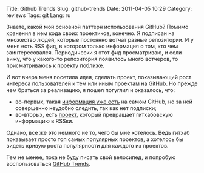 Title: Github Trends
Slug: github-trends
Date: 2011-04-05 10:29
Category: reviews
Tags: git
Lang: ru

Знаете, какой мой основной паттерн использования GitHub? Помимо хранения в нем кода своих проектиков, конечно.
Я подписан на множество людей, которые постоянно вотчат разные репозитории. И у меня есть RSS фид, в котором
только информация о том, кто чем заинтересовался. Периодически я этот фид просматриваю, и если вижу, что
у какого-то репозитория появилось много вотчеров, то присматриваюсь к проекту поближе.

И вот вчера меня посетила идея, сделать проект, показывающий рост интереса пользователей к тем или иным проектам
на GitHub. Но прежде чем браться за реализацию, я пошел погуглил и оказалось, что:

* во-первых, такая [информация уже есть][gh] на самом GitHub, но за ней совершенно неудобно следить, так как нет подписки;
* во-вторых, есть [проект][github-trends], который превращает гитхабовскую информацию в RSSки.

Однако, все же это немного не то, чего бы мне хотелось. Ведь гитхаб показывает просто топ самых популярных проектов,
а хотелось бы видеть кривую роста популярности для каждого из проектов.

Тем не менее, пока не буду писать свой велосипед, и попробую воспользоваться [GitHub Trends][github-trends-web].


[github-trends]: https://github.com/oscardelben/github-trends/
[github-trends-web]: http://github-trends.oscardelben.com/
[gh]: https://github.com/languages/Python
